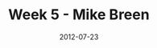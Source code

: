 ---
layout: media
category: media
series: "The Good Life"
title: "Week 5 - Mike Breen"
date: 2012-07-23
description: "Mike Breen talks about how rest can lead us to the good life."
video: "https://s3.amazonaws.com/crossroadsvideomessages/goodlife_05.mp4"
video-poster: "https://www.crossroads.net/uploadedfiles/goodlife_05_still.jpg"
---